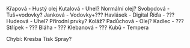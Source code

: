 Křapová - Hustý olej
Kutalová - Uhel? Normální olej?
Svobodová - Tuš+vodovky?
Janková - Vodovky+???
Havlásek - Digital
Říďa - ???
Hudeová - Uhel? Přírodní prvky? Koláž?
Padůchová - Olej?
Kadlec - ???
Střípek - ???
Bláha - ???
Klebanová - ???
Kubů - Tempera

Chybí:
Kresba
Tisk
Spray?
